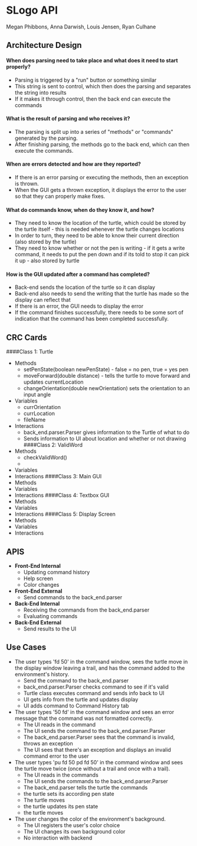 # SLogo API

Megan Phibbons, Anna Darwish, Louis Jensen, Ryan Culhane

## Architecture Design
#### When does parsing need to take place and what does it need to start properly?
* Parsing is triggered by a "run" button or something similar
* This string is sent to control, which then does the parsing and separates the string into results
* If it makes it through control, then the back end can execute the commands

#### What is the result of parsing and who receives it?
* The parsing is split up into a series of "methods" or "commands" generated by the parsing. 
* After finishing parsing, the methods go to the back end, which can then execute the commands. 

#### When are errors detected and how are they reported?
* If there is an error parsing or executing the methods, then an exception is thrown. 
* When the GUI gets a thrown exception, it displays the error to the user so that they can properly make fixes.

#### What do commands know, when do they know it, and how?
* They need to know the location of the turtle, which could be stored by the turtle itself - this is needed whenever the turtle changes locations
* In order to turn, they need to be able to know their current direction (also stored by the turtle)
* They need to know whether or not the pen is writing - if it gets a write command, it needs to put the pen down and if its told to stop it can pick it up - also stored by turtle

#### How is the GUI updated after a command has completed?
* Back-end sends the location of the turtle so it can display
* Back-end also needs to send the writing that the turtle has made so the display can reflect that
* If there is an error, the GUI needs to display the error
* If the command finishes successfully, there needs to be some sort of indication that the command has been completed successfully. 

## CRC  Cards
####Class 1: Turtle  
* Methods
    * setPenState(boolean newPenState) - false = no pen, true = yes pen
    * moveForward(double distance) - tells the turtle to move forward and updates currentLocation
    * changeOrientation(double newOrientation) sets the orientation to an input angle
* Variables
    * currOrientation
    * currLocation
    * fileName
* Interactions
    * back_end.parser.Parser gives information to the Turtle of what to do 
    * Sends information to UI about location and whether or not drawing
####Class 2: ValidWord  
* Methods
    * checkValidWord() 
    * 
* Variables
* Interactions
####Class 3: Main GUI  
* Methods
* Variables
* Interactions
####Class 4: Textbox GUI
* Methods
* Variables
* Interactions
####Class 5: Display Screen
* Methods
* Variables
* Interactions

## APIS
* **Front-End Internal**   
    * Updating command history
    * Help screen
    * Color changes
* **Front-End External**
    * Send commands to the back_end.parser
* **Back-End Internal**
    * Receiving the commands from the back_end.parser
    * Evaluating commands
* **Back-End External**
    * Send results to the UI

## Use Cases
* The user types 'fd 50' in the command window, sees the turtle move in the display window leaving a trail, and has the command added to the environment's history.
    * Send the command to the back_end.parser
    * back_end.parser.Parser checks command to see if it's valid
    * Turtle class executes command and sends info back to UI
    * UI gets info from the turtle and updates display
    * UI adds command to Command History tab
* The user types '50 fd' in the command window and sees an error message that the command was not formatted correctly.
    * The UI reads in the command
    * The UI sends the command to the back_end.parser.Parser
    * The back_end.parser.Parser sees that the command is invalid, throws an exception
    * The UI sees that there's an exception and displays an invalid command error to the user
* The user types 'pu fd 50 pd fd 50' in the command window and sees the turtle move twice (once without a trail and once with a trail).
    * The UI reads in the commands
    * The  UI sends the commands to the back_end.parser.Parser
    * The back_end.parser tells the turtle the commands
    * the turtle sets its according pen state
    * The turtle moves
    * the turtle updates its pen state
    * the turtle moves
* The user changes the color of the environment's background.
    * The UI registers the user's color choice
    * The UI changes its own background color
    * No interaction with backend 